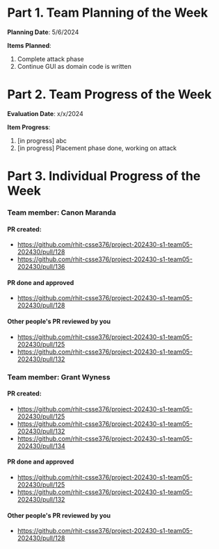 # Part 1. Team Planning of the Week
**Planning Date**: 5/6/2024

**Items Planned**:
1. Complete attack phase
2. Continue GUI as domain code is written

# Part 2. Team Progress of the Week
**Evaluation Date**: x/x/2024

**Item Progress**:
1. [in progress] abc
2. [in progress] Placement phase done, working on attack

# Part 3. Individual Progress of the Week
### Team member: Canon Maranda
#### PR created:
- https://github.com/rhit-csse376/project-202430-s1-team05-202430/pull/128
- https://github.com/rhit-csse376/project-202430-s1-team05-202430/pull/136

#### PR done and approved
- https://github.com/rhit-csse376/project-202430-s1-team05-202430/pull/128

#### Other people's PR reviewed by you
- https://github.com/rhit-csse376/project-202430-s1-team05-202430/pull/125
- https://github.com/rhit-csse376/project-202430-s1-team05-202430/pull/132

### Team member: Grant Wyness
#### PR created:
- https://github.com/rhit-csse376/project-202430-s1-team05-202430/pull/125
- https://github.com/rhit-csse376/project-202430-s1-team05-202430/pull/132
- https://github.com/rhit-csse376/project-202430-s1-team05-202430/pull/134

#### PR done and approved
- https://github.com/rhit-csse376/project-202430-s1-team05-202430/pull/125
- https://github.com/rhit-csse376/project-202430-s1-team05-202430/pull/132

#### Other people's PR reviewed by you
- https://github.com/rhit-csse376/project-202430-s1-team05-202430/pull/128
